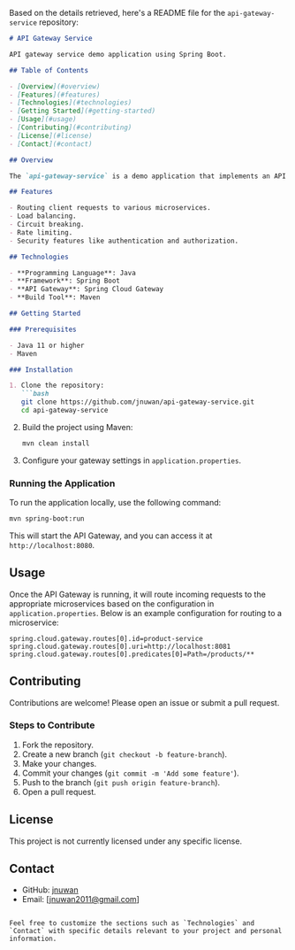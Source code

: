 Based on the details retrieved, here's a README file for the `api-gateway-service` repository:

```markdown
# API Gateway Service

API gateway service demo application using Spring Boot.

## Table of Contents

- [Overview](#overview)
- [Features](#features)
- [Technologies](#technologies)
- [Getting Started](#getting-started)
- [Usage](#usage)
- [Contributing](#contributing)
- [License](#license)
- [Contact](#contact)

## Overview

The `api-gateway-service` is a demo application that implements an API Gateway using Spring Boot. It provides a single entry point for client requests, routing them to the appropriate microservices.

## Features

- Routing client requests to various microservices.
- Load balancing.
- Circuit breaking.
- Rate limiting.
- Security features like authentication and authorization.

## Technologies

- **Programming Language**: Java
- **Framework**: Spring Boot
- **API Gateway**: Spring Cloud Gateway
- **Build Tool**: Maven

## Getting Started

### Prerequisites

- Java 11 or higher
- Maven

### Installation

1. Clone the repository:
   ```bash
   git clone https://github.com/jnuwan/api-gateway-service.git
   cd api-gateway-service
   ```

2. Build the project using Maven:
   ```bash
   mvn clean install
   ```

3. Configure your gateway settings in `application.properties`.

### Running the Application

To run the application locally, use the following command:
```bash
mvn spring-boot:run
```

This will start the API Gateway, and you can access it at `http://localhost:8080`.

## Usage

Once the API Gateway is running, it will route incoming requests to the appropriate microservices based on the configuration in `application.properties`. Below is an example configuration for routing to a microservice:

```properties
spring.cloud.gateway.routes[0].id=product-service
spring.cloud.gateway.routes[0].uri=http://localhost:8081
spring.cloud.gateway.routes[0].predicates[0]=Path=/products/**
```

## Contributing

Contributions are welcome! Please open an issue or submit a pull request.

### Steps to Contribute

1. Fork the repository.
2. Create a new branch (`git checkout -b feature-branch`).
3. Make your changes.
4. Commit your changes (`git commit -m 'Add some feature'`).
5. Push to the branch (`git push origin feature-branch`).
6. Open a pull request.

## License

This project is not currently licensed under any specific license.

## Contact

- GitHub: [jnuwan](https://github.com/jnuwan)
- Email: [jnuwan2011@gmail.com]

```

Feel free to customize the sections such as `Technologies` and `Contact` with specific details relevant to your project and personal information.
